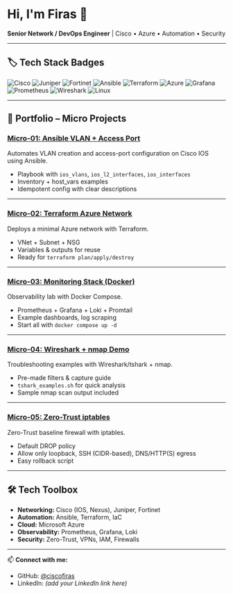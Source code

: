 # Hi, I'm Firas 👋  
**Senior Network / DevOps Engineer** | Cisco • Azure • Automation • Security  

---

## 🏷️ Tech Stack Badges

![Cisco](https://img.shields.io/badge/Network-Cisco-blue?logo=cisco&logoColor=white)
![Juniper](https://img.shields.io/badge/Network-Juniper-green?logo=junipernetworks&logoColor=white)
![Fortinet](https://img.shields.io/badge/Security-Fortinet-red?logo=fortinet&logoColor=white)
![Ansible](https://img.shields.io/badge/Automation-Ansible-black?logo=ansible)
![Terraform](https://img.shields.io/badge/IaC-Terraform-7B42BC?logo=terraform)
![Azure](https://img.shields.io/badge/Cloud-Azure-0078D4?logo=microsoftazure&logoColor=white)
![Grafana](https://img.shields.io/badge/Monitoring-Grafana-F46800?logo=grafana)
![Prometheus](https://img.shields.io/badge/Monitoring-Prometheus-E6522C?logo=prometheus)
![Wireshark](https://img.shields.io/badge/Analysis-Wireshark-1679A7?logo=wireshark&logoColor=white)
![Linux](https://img.shields.io/badge/OS-Linux-FCC624?logo=linux&logoColor=black)

---

## 🚀 Portfolio – Micro Projects

### [Micro-01: Ansible VLAN + Access Port](https://github.com/ciscofiras/micro-01-ansible-vlan-port)
Automates VLAN creation and access-port configuration on Cisco IOS using Ansible.  
- Playbook with `ios_vlans`, `ios_l2_interfaces`, `ios_interfaces`  
- Inventory + host_vars examples  
- Idempotent config with clear descriptions  

---

### [Micro-02: Terraform Azure Network](https://github.com/ciscofiras/micro-02-terraform-azure-network)
Deploys a minimal Azure network with Terraform.  
- VNet + Subnet + NSG  
- Variables & outputs for reuse  
- Ready for `terraform plan/apply/destroy`  

---

### [Micro-03: Monitoring Stack (Docker)](https://github.com/ciscofiras/micro-03-monitoring-docker)
Observability lab with Docker Compose.  
- Prometheus + Grafana + Loki + Promtail  
- Example dashboards, log scraping  
- Start all with `docker compose up -d`  

---

### [Micro-04: Wireshark + nmap Demo](https://github.com/ciscofiras/micro-04-wireshark-nmap-demo)
Troubleshooting examples with Wireshark/tshark + nmap.  
- Pre-made filters & capture guide  
- `tshark_examples.sh` for quick analysis  
- Sample nmap scan output included  

---

### [Micro-05: Zero-Trust iptables](https://github.com/ciscofiras/micro-05-zero-trust-iptables)
Zero-Trust baseline firewall with iptables.  
- Default DROP policy  
- Allow only loopback, SSH (CIDR-based), DNS/HTTP(S) egress  
- Easy rollback script  

---

## 🛠️ Tech Toolbox
- **Networking:** Cisco (IOS, Nexus), Juniper, Fortinet  
- **Automation:** Ansible, Terraform, IaC  
- **Cloud:** Microsoft Azure  
- **Observability:** Prometheus, Grafana, Loki  
- **Security:** Zero-Trust, VPNs, IAM, Firewalls  

---

📫 **Connect with me:**  
- GitHub: [@ciscofiras](https://github.com/ciscofiras)  
- LinkedIn: *(add your LinkedIn link here)*  

